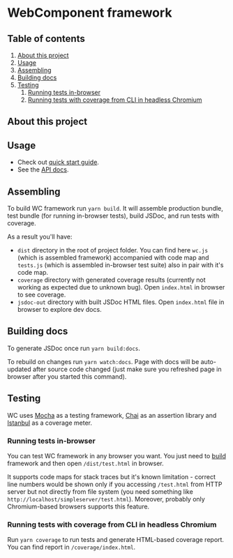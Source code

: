 # WebComponent framework

## Table of contents
1. [About this project](#about-this-project)
1. [Usage](#usage)
2. [Assembling](#assembling)
3. [Building docs](#building-docs)
4. [Testing](#testing)
    1. [Running tests in-browser](#running-tests-in-browser)
    2. [Running tests with coverage from CLI in headless Chromium](#running-tests-with-coverage-from-cli-in-headless-chromium)

## About this project

## Usage
* Check out [quick start guide](docs/QUICK_START.md).
* See the [API docs](docs/API.md).

## Assembling
To build WC framework run `yarn build`. It will assemble production bundle,
test bundle (for running in-browser tests), build JSDoc, and run tests with
coverage.

As a result you'll have:
* `dist` directory in the root of project folder. You can find here `wc.js`
(which is assembled framework) accompanied with code map and `tests.js` (which
is assembled in-browser test suite) also in pair with it's code map.
* `coverage` directory with generated coverage results (currently not working
as expected due to unknown bug). Open `index.html` in browser to see coverage.
* `jsdoc-out` directory with built JSDoc HTML files. Open `index.html` file
in browser to explore dev docs.

## Building docs
To generate JSDoc once run `yarn build:docs`.

To rebuild on changes run `yarn watch:docs`. Page with docs will be
auto-updated after source code changed (just make sure you refreshed page
in browser after you started this command).

## Testing
WC uses [Mocha](https://mochajs.org/) as a testing framework,
[Chai](https://www.chaijs.com/) as an assertion library and
[Istanbul](https://istanbul.js.org/) as a coverage meter.

### Running tests in-browser
You can test WC framework in any browser you want. You just need to
[build](#assembling) framework and then open `/dist/test.html` in browser.

It supports code maps for stack traces but it's known limitation - correct line
numbers would be shown only if you accessing `/test.html` from HTTP server but
not directly from file system (you need something like
`http://localhost/simpleserver/test.html`).
Moreover, probably only Chromium-based browsers supports this feature.

### Running tests with coverage from CLI in headless Chromium
Run `yarn coverage` to run tests and generate HTML-based coverage report.
You can find report in `/coverage/index.html`.

